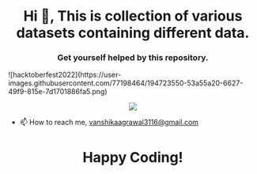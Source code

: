 <h1 align="center">Hi 👋, This is collection of various datasets containing different data.</h1>
<h3 align="center">Get yourself helped by this repository.</h3>
![hacktoberfest2022](https://user-images.githubusercontent.com/77198464/194723550-53a55a20-6627-49f9-815e-7d1701886fa5.png)

<p align="center"> <img src="https://user-images.githubusercontent.com/91271424/194719171-8d15029d-31ee-4c9c-9864-b1e5b81d3237.png" /> </p>

- 📫 How to reach me, vanshikaagrawal3116@gmail.com
#
<h1 align="center">Happy Coding!</h1>

